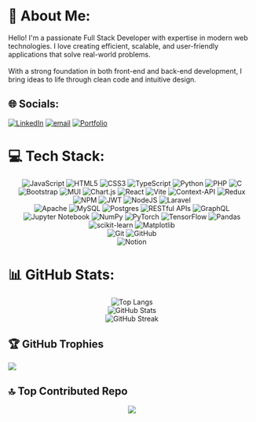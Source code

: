 # 💫 About Me:

Hello! I'm a passionate Full Stack Developer with expertise in modern web technologies. I love creating efficient, scalable, and user-friendly applications that solve real-world problems.<br><br>With a strong foundation in both front-end and back-end development, I bring ideas to life through clean code and intuitive design.

## 🌐 Socials:

[![LinkedIn](https://img.shields.io/badge/LinkedIn-%230077B5.svg?logo=linkedin&logoColor=white)](https://linkedin.com/in/https://www.linkedin.com/in/tarekalnaggar/) [![email](https://img.shields.io/badge/Email-D14836?logo=gmail&logoColor=white)](mailto:tarek.alnaggar@outlook.com) [![Portfolio](https://img.shields.io/badge/Portfolio-%23000000.svg?logo=vercel&logoColor=white)](https://tarek0m.vercel.app/)

# 💻 Tech Stack:

<div align="center">
  <img src="https://img.shields.io/badge/javascript-%23323330.svg?style=flat-square&logo=javascript&logoColor=%23F7DF1E" alt="JavaScript">
  <img src="https://img.shields.io/badge/html5-%23E34F26.svg?style=flat-square&logo=html5&logoColor=white" alt="HTML5">
  <img src="https://img.shields.io/badge/css3-%231572B6.svg?style=flat-square&logo=css3&logoColor=white" alt="CSS3">
  <img src="https://img.shields.io/badge/typescript-%23007ACC.svg?style=flat-square&logo=typescript&logoColor=white" alt="TypeScript">
  <img src="https://img.shields.io/badge/python-3670A0?style=flat-square&logo=python&logoColor=ffdd54" alt="Python">
  <img src="https://img.shields.io/badge/php-%23777BB4.svg?style=flat-square&logo=php&logoColor=white" alt="PHP">
  <img src="https://img.shields.io/badge/c-%2300599C.svg?style=flat-square&logo=c&logoColor=white" alt="C">
</div>
<div align="center">
  <img src="https://img.shields.io/badge/bootstrap-%238511FA.svg?style=flat-square&logo=bootstrap&logoColor=white" alt="Bootstrap">
  <img src="https://img.shields.io/badge/MUI-%230081CB.svg?style=flat-square&logo=mui&logoColor=white" alt="MUI">
  <img src="https://img.shields.io/badge/chart.js-F5788D.svg?style=flat-square&logo=chart.js&logoColor=white" alt="Chart.js">
  <img src="https://img.shields.io/badge/react-%2320232a.svg?style=flat-square&logo=react&logoColor=%2361DAFB" alt="React">
  <img src="https://img.shields.io/badge/vite-%23646CFF.svg?style=flat-square&logo=vite&logoColor=white" alt="Vite">
  <img src="https://img.shields.io/badge/Context--Api-000000?style=flat-square&logo=react" alt="Context-API">
  <img src="https://img.shields.io/badge/redux-%23593d88.svg?style=flat-square&logo=redux&logoColor=white" alt="Redux">
</div>
<div align="center">
  <img src="https://img.shields.io/badge/NPM-%23CB3837.svg?style=flat-square&logo=npm&logoColor=white" alt="NPM">
  <img src="https://img.shields.io/badge/JWT-black?style=flat-square&logo=JSON%20web%20tokens" alt="JWT">
  <img src="https://img.shields.io/badge/node.js-6DA55F?style=flat-square&logo=node.js&logoColor=white" alt="NodeJS">
  <img src="https://img.shields.io/badge/laravel-%23FF2D20.svg?style=flat-square&logo=laravel&logoColor=white" alt="Laravel">
</div>
<div align="center">
  <img src="https://img.shields.io/badge/apache-%23D42029.svg?style=flat-square&logo=apache&logoColor=white" alt="Apache">
  <img src="https://img.shields.io/badge/mysql-4479A1.svg?style=flat-square&logo=mysql&logoColor=white" alt="MySQL">
  <img src="https://img.shields.io/badge/postgres-%23316192.svg?style=flat-square&logo=postgresql&logoColor=white" alt="Postgres">
  <img src="https://img.shields.io/badge/RESTful_APIs-FF6F00?style=flat-square&logo=rest&logoColor=white" alt="RESTful APIs">
  <img src="https://img.shields.io/badge/GraphQL-e10098?style=flat&logo=graphql" alt="GraphQL">
</div>
<div align="center">
  <img src="https://img.shields.io/badge/Jupyter%20Notebook-F37626?style=flat-square&logo=jupyter&logoColor=white" alt="Jupyter Notebook">
  <img src="https://img.shields.io/badge/numpy-%23013243.svg?style=flat-square&logo=numpy&logoColor=white" alt="NumPy">
  <img src="https://img.shields.io/badge/PyTorch-%23EE4C2C.svg?style=flat-square&logo=PyTorch&logoColor=white" alt="PyTorch">
  <img src="https://img.shields.io/badge/TensorFlow-%23FF6F00.svg?style=flat-square&logo=TensorFlow&logoColor=white" alt="TensorFlow">
  <img src="https://img.shields.io/badge/pandas-%23150458.svg?style=flat-square&logo=pandas&logoColor=white" alt="Pandas">
  <img src="https://img.shields.io/badge/scikit--learn-%23F7931E.svg?style=flat-square&logo=scikit-learn&logoColor=white" alt="scikit-learn">
  <img src="https://img.shields.io/badge/Matplotlib-%23ffffff.svg?style=flat-square&logo=Matplotlib&logoColor=black" alt="Matplotlib">
</div>
<div align="center">
  <img src="https://img.shields.io/badge/git-%23F05033.svg?style=flat-square&logo=git&logoColor=white" alt="Git">
  <img src="https://img.shields.io/badge/github-%23121011.svg?style=flat-square&logo=github&logoColor=white" alt="GitHub">
</div>
<div align="center">
  <img src="https://img.shields.io/badge/Notion-%23000000.svg?style=flat-square&logo=notion&logoColor=white" alt="Notion">
</div>

# 📊 GitHub Stats:

<div align="center">
  <img alt="Top Langs" src="https://github-readme-stats.vercel.app/api/top-langs/?username=tarek0m&theme=github_dark_dimmed&hide_border=true&include_all_commits=false&count_private=false&layout=compact">
  <br>
  <img alt="GitHub Stats" src="https://github-readme-stats.vercel.app/api?username=tarek0m&theme=github_dark_dimmed&hide_border=true&include_all_commits=false&count_private=false">
  <br>
  <img alt="GitHub Streak" src="https://github-readme-streak-stats.herokuapp.com/?user=tarek0m&theme=github_dark_dimmed&hide_border=true">
</div>

## 🏆 GitHub Trophies

![](https://github-profile-trophy.vercel.app/?username=tarek0m&theme=onedark&no-frame=true&no-bg=false&margin-w=4)

## 🔝 Top Contributed Repo

<div align="center">
  <img src="https://github-contributor-stats.vercel.app/api?username=tarek0m&limit=5&theme=github_dark_dimmed&combine_all_yearly_contributions=true">
</div>

<!-- Proudly created with GPRM ( https://gprm.itsvg.in ) -->
